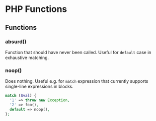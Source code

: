 # PHP Functions

## Functions

### absurd()

Function that should have never been called. 
Useful for `default` case in exhaustive matching.

### noop()

Does nothing. Useful e.g. for `match` expression that currently supports single-line expressions in blocks.

```php
match ($val) {
  '1' => throw new Exception,
  '2' => foo(),
  default => noop(),
};
```
